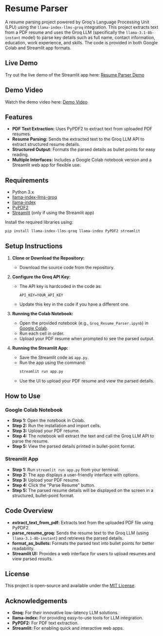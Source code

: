 # Resume Parser

A resume parsing project powered by Groq's Language Processing Unit (LPU) using the `llama-index-llms-groq` integration. This project extracts text from a PDF resume and uses the Groq LLM (specifically the `llama-3.1-8b-instant` model) to parse key details such as full name, contact information, education, work experience, and skills. The code is provided in both Google Colab and Streamlit app formats.

## Live Demo

Try out the live demo of the Streamlit app here: [Resume Parser Demo](https://resume-parser-0265.streamlit.app/)

## Demo Video

Watch the demo video here: [Demo Video](https://drive.google.com/file/d/1yNqaMlMC1mJiDiaVnpCMFv-SEViSthkw/view?usp=sharing)

## Features

- **PDF Text Extraction:** Uses PyPDF2 to extract text from uploaded PDF resumes.
- **Resume Parsing:** Sends the extracted text to the Groq LLM API to extract structured resume details.
- **Structured Output:** Formats the parsed details as bullet points for easy reading.
- **Multiple Interfaces:** Includes a Google Colab notebook version and a Streamlit web app for flexible use.

## Requirements

- Python 3.x
- [llama-index-llms-groq](https://pypi.org/project/llama-index-llms-groq/)
- [llama-index](https://github.com/jerryjliu/llama_index)
- [PyPDF2](https://pypi.org/project/PyPDF2/)
- [Streamlit](https://streamlit.io/) (only if using the Streamlit app)

Install the required libraries using:

```bash
pip install llama-index-llms-groq llama-index PyPDF2 streamlit
```

## Setup Instructions

1. **Clone or Download the Repository:**
   - Download the source code from the repository.

2. **Configure the Groq API Key:**
   - The API key is hardcoded in the code as:
     ```
     API_KEY=YOUR_API_KEY
     ```
   - Update this key in the code if you have a different one.

3. **Running the Colab Notebook:**
   - Open the provided notebook (e.g., `Groq_Resume_Parser.ipynb`) in [Google Colab](https://colab.research.google.com).
   - Run each cell in order.
   - Upload your PDF resume when prompted to see the parsed output.

4. **Running the Streamlit App:**
   - Save the Streamlit code as `app.py`.
   - Run the app using the command:
     ```bash
     streamlit run app.py
     ```
   - Use the UI to upload your PDF resume and view the parsed details.

## How to Use

### Google Colab Notebook

- **Step 1:** Open the notebook in Colab.
- **Step 2:** Run the installation and import cells.
- **Step 3:** Upload your PDF resume.
- **Step 4:** The notebook will extract the text and call the Groq LLM API to parse the resume.
- **Step 5:** View the parsed details printed in bullet-point format.

### Streamlit App

- **Step 1:** Run `streamlit run app.py` from your terminal.
- **Step 2:** The app displays a user-friendly interface with options.
- **Step 3:** Upload your PDF resume.
- **Step 4:** Click the "Parse Resume" button.
- **Step 5:** The parsed resume details will be displayed on the screen in a structured, bullet-point format.

## Code Overview

- **extract_text_from_pdf:** Extracts text from the uploaded PDF file using PyPDF2.
- **parse_resume_groq:** Sends the resume text to the Groq LLM (using `llama-3.1-8b-instant`) and retrieves the parsed details.
- **format_as_bullets:** Formats the parsed text into bullet points for better readability.
- **Streamlit UI:** Provides a web interface for users to upload resumes and view parsed results.

## License

This project is open-source and available under the [MIT License](LICENSE).

## Acknowledgements

- **Groq:** For their innovative low-latency LLM solutions.
- **llama-index:** For providing easy-to-use tools for LLM integration.
- **PyPDF2:** For PDF text extraction.
- **Streamlit:** For enabling quick and interactive web apps.

